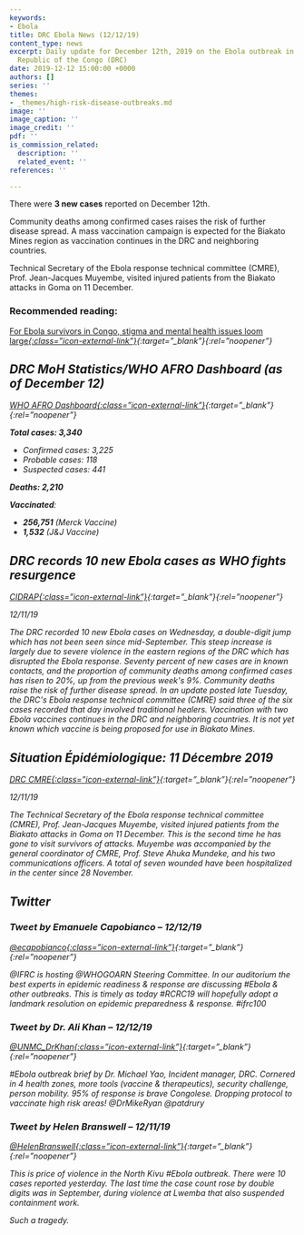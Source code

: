 ```yaml
---
keywords:
- Ebola
title: DRC Ebola News (12/12/19)
content_type: news
excerpt: Daily update for December 12th, 2019 on the Ebola outbreak in eastern Democratic
  Republic of the Congo (DRC)
date: 2019-12-12 15:00:00 +0000
authors: []
series: ''
themes:
- _themes/high-risk-disease-outbreaks.md
image: ''
image_caption: ''
image_credit: ''
pdf: ''
is_commission_related:
  description: ''
  related_event: ''
references: ''

---
```

There were **3 new cases** reported on December 12th.

Community deaths among confirmed cases raises the risk of further disease spread. A mass vaccination campaign is expected for the Biakato Mines region as vaccination continues in the DRC and neighboring countries.

Technical Secretary of the Ebola response technical committee (CMRE), Prof. Jean-Jacques Muyembe, visited injured patients from the Biakato attacks in Goma on 11 December.

### Recommended reading:

[For Ebola survivors in Congo, stigma and mental health issues loom large<i/>{:class=”icon-external-link”}](https://www.thenewhumanitarian.org/news-feature/2019/12/11/Ebola-mental-health-survivors-stigma-trauma-psychosocial-Congo?utm_source=Global+Health+NOW+Main+List&utm_campaign=38a1552197-EMAIL_CAMPAIGN_2019_12_11_01_27&utm_medium=email&utm_term=0_8d0d062dbd-38a1552197-3009629){:target=”_blank”}{:rel=”noopener”}

## DRC MoH Statistics/WHO AFRO Dashboard (as of December 12)

[WHO AFRO Dashboard<i/>{:class=”icon-external-link”}](http://who.maps.arcgis.com/apps/opsdashboard/index.html#/e70c3804f6044652bc37cce7d8fcef6c){:target=”_blank”}{:rel=”noopener”}

**Total cases: 3,340**

* Confirmed cases: 3,225
* Probable cases: 118
* Suspected cases: 441

**Deaths: 2,210**

**Vaccinated**:

* **256,751** (Merck Vaccine)
* **1,532** (J&J Vaccine)

## DRC records 10 new Ebola cases as WHO fights resurgence

[_CIDRAP_<i/>{:class=”icon-external-link”}](http://www.cidrap.umn.edu/news-perspective/2019/12/drc-records-10-new-ebola-cases-who-fights-resurgence){:target=”_blank”}{:rel=”noopener”}

_12/11/19_

The DRC recorded 10 new Ebola cases on Wednesday, a double-digit jump which has not been seen since mid-September. This steep increase is largely due to severe violence in the eastern regions of the DRC which has disrupted the Ebola response. Seventy percent of new cases are in known contacts, and the proportion of community deaths among confirmed cases has risen to 20%, up from the previous week's 9%. Community deaths raise the risk of further disease spread. In an update posted late Tuesday, the DRC's Ebola response technical committee (CMRE) said three of the six cases recorded that day involved traditional healers. Vaccination with two Ebola vaccines continues in the DRC and neighboring countries. It is not yet known which vaccine is being proposed for use in Biakato Mines.

## Situation Épidémiologique: 11 Décembre 2019

[_DRC CMRE_<i/>{:class=”icon-external-link”}](https://mailchi.mp/f89296c380c5/situation-pidmiologique-du-16-novembre-3810521?e=25d9d25807){:target=”_blank”}{:rel=”noopener”}

_12/11/19_

The Technical Secretary of the Ebola response technical committee (CMRE), Prof. Jean-Jacques Muyembe, visited injured patients from the Biakato attacks in Goma on 11 December. This is the second time he has gone to visit survivors of attacks. Muyembe was accompanied by the general coordinator of CMRE, Prof. Steve Ahuka Mundeke, and his two communications officers. A total of seven wounded have been hospitalized in the center since 28 November.

## Twitter

### Tweet by Emanuele Capobianco – 12/12/19

[@ecapobianco<i/>{:class=”icon-external-link”}](https://twitter.com/ecapobianco/status/1205052691346579456){:target=”_blank”}{:rel=”noopener”}

@IFRC is hosting @WHOGOARN Steering Committee. In our auditorium the best experts in epidemic readiness & response are discussing #Ebola & other outbreaks. This is timely as today #RCRC19 will hopefully adopt a landmark resolution on epidemic preparedness & response. #ifrc100

### Tweet by Dr. Ali Khan – 12/12/19

[@UNMC_DrKhan<i/>{:class=”icon-external-link”}](https://twitter.com/UNMC_DrKhan/status/1205050426472779776){:target=”_blank”}{:rel=”noopener”}

\#Ebola outbreak brief by Dr. Michael Yao, Incident manager, DRC. Cornered in 4 health zones, more tools (vaccine & therapeutics), security challenge, person mobility. 95% of response is brave Congolese. Dropping protocol to vaccinate high risk areas! @DrMikeRyan @patdrury

### Tweet by Helen Branswell – 12/11/19

[@HelenBranswell<i/>{:class=”icon-external-link”}](https://twitter.com/HelenBranswell/status/1204782783937294344){:target=”_blank”}{:rel=”noopener”}

This is price of violence in the North Kivu #Ebola outbreak. There were 10 cases reported yesterday. The last time the case count rose by double digits was in September, during violence at Lwemba that also suspended containment work.

Such a tragedy.